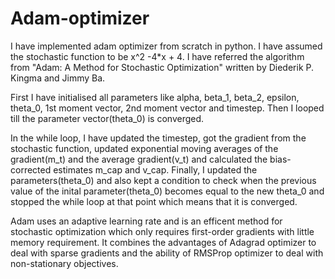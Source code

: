# Adam-optimizer

I have implemented adam optimizer from scratch in python. I have assumed the stochastic function to be x^2 -4*x + 4.
I have referred the algorithm from "Adam: A Method for Stochastic Optimization" written by Diederik P. Kingma and Jimmy Ba.

First I have initialised all parameters like alpha, beta_1, beta_2, epsilon, theta_0, 1st moment vector, 2nd moment vector and timestep. Then I looped till the parameter vector(theta_0) is converged.

In the while loop, I have updated the timestep, got the gradient from the stochastic function, updated exponential moving averages of the gradient(m_t) and the average gradient(v_t) and calculated the bias-corrected estimates m_cap and v_cap. Finally, I updated the parameters(theta_0) and also kept a condition to check when the previous value of the inital parameter(theta_0) becomes equal to the new theta_0 and stopped the while loop at that point which means that it is converged. 

Adam uses an adaptive learning rate and is an efficent method for stochastic optimization which only requires first-order gradients with little memory requirement. It combines the advantages of Adagrad optimizer to deal with sparse gradients and the ability of RMSProp optimizer to deal with non-stationary objectives.  
